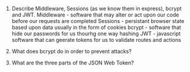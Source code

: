 <!-- Answers to the Short Answer Essay Questions go here -->

1.  Describe Middleware, Sessions (as we know them in express), bcrypt and JWT.
Middleware - software that may alter or act upon our code before our requests are completed
Sessions - persistant browser state based upon data usually in the form of cookies
bcrypt - software that hide our passwords for us thourhg one way hashing
JWT - javascript software that can geerate tokens for us to validate routes and actions

2.  What does bcrypt do in order to prevent attacks?

3.  What are the three parts of the JSON Web Token?
